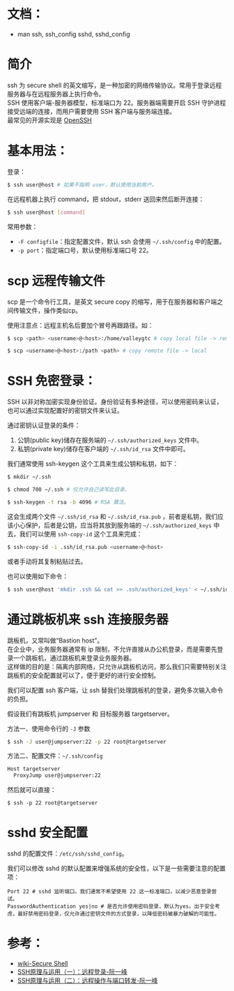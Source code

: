 # 文档：
- man ssh, ssh_config sshd, sshd_config

# 简介
ssh 为 secure shell 的英文缩写，是一种加密的网络传输协议。常用于登录远程服务器与在远程服务器上执行命令。<br>
SSH 使用客户端-服务器模型，标准端口为 22。服务器端需要开启 SSH 守护进程接受远端的连接，而用户需要使用 SSH 客户端与服务端连接。 <br>
最常见的开源实现是 [OpenSSH](https://www.openssh.com/)

# 基本用法：
登录：
```bash
$ ssh user@host # 如果不指明 user，默认使用当前用户。
```

在远程机器上执行 command，把 stdout，stderr 送回来然后断开连接：
```bash
$ ssh user@host [command]
```

常用参数：
- `-F configfile`：指定配置文件，默认 ssh 会使用 `~/.ssh/config` 中的配置。
- `-p port`：指定端口号，默认使用标准端口号 22。

# scp 远程传输文件
scp 是一个命令行工具，是英文 secure copy 的缩写，用于在服务器和客户端之间传输文件，操作类似cp。

使用注意点：远程主机名后要加个冒号再跟路径。如：
```bash
$ scp <path> <username>@<host>:/home/valleygtc # copy local file -> remote

$ scp <username>@<host>:/path <path> # copy remote file -> local
```

# SSH 免密登录：
SSH 以非对称加密实现身份验证。身份验证有多种途径，可以使用密码来认证，也可以通过实现配置好的密钥文件来认证。

通过密钥认证登录的条件：
1. 公钥(public key)储存在服务端的 `~/.ssh/authorized_keys` 文件中。
2. 私钥(private key)储存在客户端的 `~/.ssh/id_rsa` 文件中即可。

我们通常使用 ssh-keygen 这个工具来生成公钥和私钥，如下：
```bash
$ mkdir ~/.ssh

$ chmod 700 ~/.ssh # 仅允许自己读写此目录。

$ ssh-keygen -t rsa -b 4096 # RSA 算法。
```

这会生成两个文件 `~/.ssh/id_rsa` 和 `~/.ssh/id_rsa.pub` ，前者是私钥，我们应该小心保护，后者是公钥，应当将其放到服务端的 `~/.ssh/authorized_keys` 中去，我们可以使用 `ssh-copy-id` 这个工具来完成：
```bash
$ ssh-copy-id -i .ssh/id_rsa.pub <username>@<host>
```

或者手动将其复制粘贴过去。

也可以使用如下命令：
```bash
$ ssh user@host 'mkdir .ssh && cat >> .ssh/authorized_keys' < ~/.ssh/id_rsa.pub
```

# 通过跳板机来 ssh 连接服务器
跳板机，又常叫做“Bastion host”。<br>
在企业中，业务服务器通常有 ip 限制，不允许直接从办公机登录，而是需要先登录一个跳板机，通过跳板机来登录业务服务器。<br>
这样做的目的是：隔离内部网络，只允许从跳板机访问，那么我们只需要特别关注跳板机的安全配置就可以了，便于更好的进行安全控制。

我们可以配置 ssh 客户端，让 ssh 替我们处理跳板机的登录，避免多次输入命令的负担。

假设我们有跳板机 jumpserver 和 目标服务器 targetserver。 

方法一、使用命令行的 `-J` 参数
```bash
$ ssh -J user@jumpserver:22 -p 22 root@targetserver
```

方法二、配置文件：`~/.ssh/config`
```bash
Host targetserver
  ProxyJump user@jumpserver:22
```

然后就可以直接：
```
$ ssh -p 22 root@targetserver
```

# sshd 安全配置
sshd 的配置文件：`/etc/ssh/sshd_config`。

我们可以修改 sshd 的默认配置来增强系统的安全性，以下是一些需要注意的配置项：
```
Port 22 # sshd 监听端口。我们通常不希望使用 22 这一标准端口，以减少恶意登录尝试。
PasswordAuthentication yes|no # 是否允许使用密码登录，默认为yes。出于安全考虑，最好禁用密码登录，仅允许通过密钥文件的方式登录，以降低密码被暴力破解的可能性。
```

# 参考：
- [wiki-Secure Shell](https://zh.wikipedia.org/wiki/Secure_Shell)
- [SSH原理与运用（一）：远程登录-阮一峰](http://www.ruanyifeng.com/blog/2011/12/ssh_remote_login.html)
- [SSH原理与运用（二）：远程操作与端口转发-阮一峰](http://www.ruanyifeng.com/blog/2011/12/ssh_port_forwarding.html)